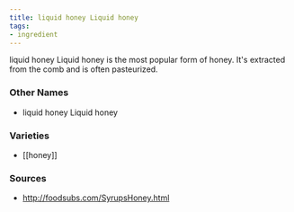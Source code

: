 ```yaml
---
title: liquid honey Liquid honey
tags:
- ingredient
---
```

liquid honey Liquid honey is the most popular form of honey. It's extracted from the comb and is often pasteurized.

### Other Names

* liquid honey Liquid honey

### Varieties

* [[honey]]

### Sources
* http://foodsubs.com/SyrupsHoney.html

